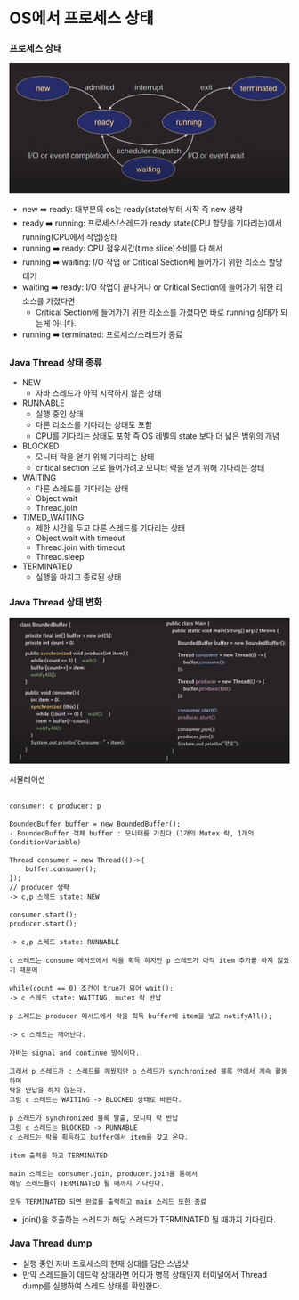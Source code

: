 # OS에서 프로세스 상태

### 프로세스 상태

![17.png](Image%2F17.png)
- new ➡️ ready: 대부분의 os는 ready(state)부터 시작 즉 new 생략 
- ready ➡️ running: 프로세스/스레드가 ready state(CPU 할당을 기다리는)에서 running(CPU에서 작업)상태
- running ➡️ ready: CPU 점유시간(time slice)소비를 다 해서 
- running ➡️ waiting: I/O 작업 or Critical Section에 들어가기 위한 리소스 할당 대기 
- waiting ➡️ ready: I/O 작업이 끝나거나 or Critical Section에 들어가기 위한 리소스를 가졌다면 
  - Critical Section에 들어가기 위한 리소스를 가졌다면 바로 running 상태가 되는게 아니다. 
- running ➡️ terminated: 프로세스/스레드가 종료 

### Java Thread 상태 종류 

- NEW
  - 자바 스레드가 아직 시작하지 않은 상태 
- RUNNABLE
  - 실행 중인 상태 
  - 다른 리소스를 기다리는 상태도 포함 
  - CPU를 기다리는 상태도 포함 즉 OS 레벨의 state 보다 더 넓은 범위의 개념 
- BLOCKED
  - 모니터 락을 얻기 위해 기다리는 상태 
  - critical section 으로 들어가려고 모니터 락을 얻기 위해 기다리는 상태 
- WAITING
  - 다른 스레드를 기다리는 상태 
  - Object.wait
  - Thread.join
- TIMED_WAITING
  - 제한 시간을 두고 다른 스레드를 기다리는 상태 
  - Object.wait with timeout
  - Thread.join with timeout
  - Thread.sleep 
- TERMINATED
  - 실행을 마치고 종료된 상태 

### Java Thread 상태 변화 

![18.png](Image%2F18.png)

시뮬레이션 
```text

consumer: c producer: p 

BoundedBuffer buffer = new BoundedBuffer(); 
- BoundedBuffer 객체 buffer : 모니터를 가진다.(1개의 Mutex 락, 1개의 ConditionVariable)

Thread consumer = new Thread(()->{
    buffer.consumer();
});
// producer 생략 
-> c,p 스레드 state: NEW 

consumer.start();
producer.start();

-> c,p 스레드 state: RUNNABLE

c 스레드는 consume 메서드에서 락을 획득 하지만 p 스레드가 아직 item 추가를 하지 않았기 때문에 

while(count == 0) 조건이 true가 되어 wait(); 
-> c 스레드 state: WAITING, mutex 락 반납 

p 스레드는 producer 메서드에서 락을 획득 buffer에 item을 넣고 notifyAll();

-> c 스레드는 깨어난다. 

자바는 signal and continue 방식이다. 

그래서 p 스레드가 c 스레드를 깨웠지만 p 스레드가 synchronized 블록 안에서 계속 활동하며 
락을 반납을 하지 않는다.
그럼 c 스레드는 WAITING -> BLOCKED 상태로 바뀐다. 

p 스레드가 synchronized 블록 탈출, 모니터 락 반납 
그럼 c 스레드는 BLOCKED -> RUNNABLE 
c 스레드는 락을 획득하고 buffer에서 item을 갖고 온다. 

item 출력을 하고 TERMINATED

main 스레드는 consumer.join, producer.join을 통해서 
해당 스레드들이 TERMINATED 될 때까지 기다린다. 

모두 TERMINATED 되면 완료를 출력하고 main 스레드 또한 종료 
```
- join()을 호출하는 스레드가 해당 스레드가 TERMINATED 될 때까지 기다린다. 

### Java Thread dump

- 실행 중인 자바 프로세스의 현재 상태를 담은 스냅샷 
- 만약 스레드들이 데드락 상태라면 어디가 병목 상태인지 터미널에서 Thread dump를 실행하여 스레드 상태를 확인한다. 
